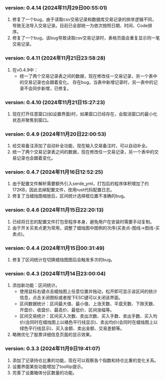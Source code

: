 ### version: 0.4.14 (2024年11月29日00:55:01)
1. 修复了一个bug，由于读取csv交易记录和数据库交易记录的排序逻辑不同，导致无法导入交易记录。目前已全部统一为依次按照日期、时间、Code排序。
2. 修复了一个bug，该bug导致读取csv交易记录时，表格页面会重复显示同一笔交易记录。

### version: 0.4.11 (2024年11月21日23:58:28)
1. 在v0.4.9中：
   - 统一了两个交易记录表之间的数据，现在修改任一交易记录，另一个表中的交易记录也会跟着变化。
   存在bug，当表中新增记录时，另一表中的记录不会同步新增，已修复。

### version: 0.4.10 (2024年11月21日15:27:23)
1. 现在打开任意窗口(如设置界面)时，如果窗口已经存在，会取消窗口的最小化状态并聚焦到窗口。

### version: 0.4.9 (2024年11月20日22:00:53)
1. 给交易备注添加了自动补全功能，现在输入交易备注时，可以自动补全。
2. 统一了两个交易记录表之间的数据，现在修改任一交易记录，另一个表中的交易记录也会跟着变化。

### version: 0.4.7 (2024年11月16日12:52:25)
1. 由于配置文件解析需要额外引入serde_yml，打包后的程序体积增加了约172KB，因此去掉配置文件，改用rust代码配置日志。
2. 修复了当蜡烛图缩放后，区间统计选择框位置不准确的bug。


### version: 0.4.6 (2024年11月15日22:20:13)
1. 已经将日志的配置文件打包至程序本身，避免用户在安装时需要手动复制。
2. 由于开关买卖点更为常用，调整了蜡烛图中图例的次序(买卖点-图线→图线-买卖点)。


### version: 0.4.4 (2024年11月15日00:31:49)
1. 修复了区间统计在切换蜡烛图图后会触发多次的bug。


### version: 0.4.3 (2024年11月14日23:00:04)
1. 添加新功能：区间统计。
   - 使用鼠标右键点击蜡烛图上任意位置并拖动，松开即可显示该区间的统计信息，点击关闭图标或者按下ESC键可以关闭该界面。
   - 区间数据统计：区间最大值、最小值、上涨天数、平盘天数、下跌天数、开盘价、收盘价、最高价、最低价、区间涨幅等。
   - 区间交易统计：区间买入次数、卖出次数、买入手数、卖出手数、买入均价(会同时在蜡烛图上以橘色平行线显示)、卖出均价(会同时在蜡烛图上以绿色平行线显示)、买入金额、卖出金额、交易差额等。
2. 略微优化了股票详细信息页面的显示效果。


### version: 0.3.3 (2024年11月9日19:41:07)
1. 添加了记录持仓比重的功能，现在可以观察各个指数和持仓比重的变化关系。
2. 设置界面某些功能增加了tooltip提示。
3. 完善了设置箱体分区数量的功能。